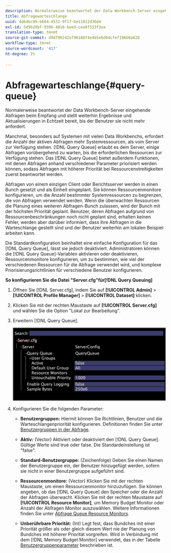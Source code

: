 ```yaml
---
description: Normalerweise beantwortet der Data Workbench-Server eingehende Abfragen beim Empfang und stellt weiterhin Ergebnisse und Aktualisierungen in Echtzeit bereit, bis der Benutzer sie nicht mehr anfordert.
title: Abfragewarteschlange
uuid: 4d64bc89-b664-4532-9f17-be11812d36d4
exl-id: 5d9b20bf-9396-4016-beed-cee8f533f3ea
translation-type: tm+mt
source-git-commit: d9df90242ef96188f4e4b5e6d04cfef196b0a628
workflow-type: tm+mt
source-wordcount: '417'
ht-degree: 1%

---
```


# Abfragewarteschlange{#query-queue}

Normalerweise beantwortet der Data Workbench-Server eingehende Abfragen beim Empfang und stellt weiterhin Ergebnisse und Aktualisierungen in Echtzeit bereit, bis der Benutzer sie nicht mehr anfordert.

Manchmal, besonders auf Systemen mit vielen Data Workbenchs, erfordert die Anzahl der aktiven Abfragen mehr Systemressourcen, als vom Server zur Verfügung stehen. [!DNL Query Queue] erlaubt es dem Server, einige Abfragen vorübergehend zu warten, bis die erforderlichen Ressourcen zur Verfügung stehen. Das [!DNL Query Queue] bietet außerdem Funktionen, mit denen Abfragen anhand verschiedener Parameter priorisiert werden können, sodass Abfragen mit höherer Priorität bei Ressourcenstreitigkeiten zuerst beantwortet werden.

Abfragen von einem einzigen Client oder Berichtsserver werden in einen Bunch gesetzt und als Einheit eingeplant. Sie können Ressourcenmonitore konfigurieren, um die Anzahl bestimmter Systemressourcen zu begrenzen, die von Abfragen verwendet werden. Wenn die überwachten Ressourcen die Planung eines weiteren Abfragen-Bunch zulassen, wird der Bunch mit der höchsten Priorität geplant. Benutzer, deren Abfragen aufgrund von Ressourcenbeschränkungen noch nicht geplant sind, erhalten keinen Fehler, werden aber darüber informiert, dass ihre Abfragen in die Warteschlange gestellt sind und der Benutzer weiterhin am lokalen Beispiel arbeiten kann.

Die Standardkonfiguration beinhaltet eine einfache Konfiguration für das [!DNL Query Queue], lässt sie jedoch deaktiviert. Administratoren können die [!DNL Query Queue]-Variablen aktivieren oder deaktivieren, Ressourcenmonitore konfigurieren, um zu bestimmen, wie viel der verschiedenen Ressourcen für die Abfrage verwendet wird, und komplexe Priorisierungsrichtlinien für verschiedene Benutzer konfigurieren.

**So konfigurieren Sie die Datei &quot;Server.cfg&quot;für[!DNL Query Queuing]**

1. Öffnen Sie [!DNL Server.cfg], indem Sie auf **[!UICONTROL Admin]** > **[!UICONTROL Profile Manager]** > **[!UICONTROL Dataset]** klicken.
1. Klicken Sie mit der rechten Maustaste auf **[!UICONTROL Server.cfg]** und wählen Sie die Option &quot;Lokal zur Bearbeitung&quot;.
1. Erweitern [!DNL Query Queue].

   ![](assets/queryqueue1.png)

1. Konfigurieren Sie die folgenden Parameter:

   * **Benutzergruppen:** Hiermit können Sie Richtlinien, Benutzer und die Warteschlangenpriorität konfigurieren. Definitionen finden Sie unter [Benutzergruppen in der Abfrage](../../../../home/c-get-started/c-admin-intrf/c-query-que/c-query-que-user-grps.md#concept-5555f51402ed49419c067d61738474c1).

   * **Aktiv:** (Vector) Aktiviert oder deaktiviert den  [!DNL Query Queue]. Gültige Werte sind true oder false. Die Standardeinstellung ist &quot;false&quot;.

   * **Standard-Benutzergruppe:** (Zeichenfolge) Geben Sie einen Namen der Benutzergruppe ein, der Benutzer hinzugefügt werden, sofern sie nicht in einer Benutzergruppe aufgeführt sind.
   * **Ressourcenmonitore:** (Vector) Klicken Sie mit der rechten Maustaste, um einen Ressourcenmonitor hinzuzufügen. Sie können angeben, ob das [!DNL Query Queue] den Speicher oder die Anzahl der Abfragen überwacht. Klicken Sie mit der rechten Maustaste auf **[!UICONTROL Resource Monitor]**, um Memory Budget Monitor oder Anzahl der Abfragen Monitor auszuwählen. Weitere Informationen finden Sie unter [Abfrage Queue Resource Monitors](../../../../home/c-get-started/c-admin-intrf/c-query-que/c-query-que-res-mon.md#concept-0840967b228c4d5ba3b59b4b2759f325).

   * **Unberührbare Priorität:** (Int) Legt fest, dass Bundches mit einer Priorität größer als oder gleich diesem Wert nie der Planung von Bundches mit höherer Priorität vorgreifen. Wird in Verbindung mit dem [!DNL Memory Budget Monitor] verwendet, das in der Tabelle [Benutzergruppenparameter](../../../../home/c-get-started/c-admin-intrf/c-query-que/c-query-que-user-grps.md#concept-5555f51402ed49419c067d61738474c1) beschrieben ist.
